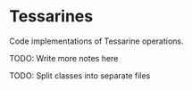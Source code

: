 # Tessarines
Code implementations of Tessarine operations.



TODO: Write more notes here

TODO: Split classes into separate files
